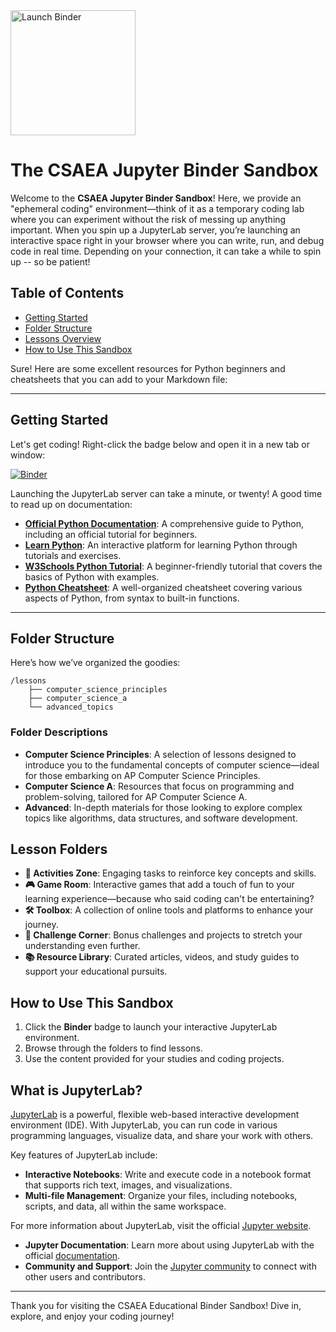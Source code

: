 
<a href="https://mybinder.org/v2/gh/csaea/my-first-binder/HEAD" target="_blank">
    <img src="https://mybinder.org/badge_logo.svg" alt="Launch Binder" style="width: 200px; height: auto;">
</a>

# The CSAEA Jupyter Binder Sandbox

Welcome to the **CSAEA Jupyter Binder Sandbox**! Here, we provide an "ephemeral coding" environment—think of it as a temporary coding lab where you can experiment without the risk of messing up anything important. When you spin up a JupyterLab server, you’re launching an interactive space right in your browser where you can write, run, and debug code in real time. Depending on your connection, it can take a while to spin up -- so be patient!  

## Table of Contents

- [Getting Started](#getting-started)
- [Folder Structure](#folder-structure)
- [Lessons Overview](#lessons-overview)
- [How to Use This Sandbox](#how-to-use-this-sandbox)

Sure! Here are some excellent resources for Python beginners and cheatsheets that you can add to your Markdown file:

---

## Getting Started

Let's get coding! Right-click the badge below and open it in a new tab or window:

[![Binder](https://mybinder.org/badge_logo.svg)](https://mybinder.org/v2/gh/csaea/my-first-binder/HEAD)

Launching the JupyterLab server can take a minute, or twenty! A good time to read up on documentation:

- **[Official Python Documentation](https://docs.python.org/3/tutorial/index.html)**: A comprehensive guide to Python, including an official tutorial for beginners.
- **[Learn Python](https://www.learnpython.org/)**: An interactive platform for learning Python through tutorials and exercises.
- **[W3Schools Python Tutorial](https://www.w3schools.com/python/)**: A beginner-friendly tutorial that covers the basics of Python with examples.
- **[Python Cheatsheet](https://www.pythoncheatsheet.org/)**: A well-organized cheatsheet covering various aspects of Python, from syntax to built-in functions.

---

## Folder Structure

Here’s how we’ve organized the goodies:

```
/lessons
    ├── computer_science_principles
    ├── computer_science_a
    └── advanced_topics
```

### Folder Descriptions

- **Computer Science Principles**: A selection of lessons designed to introduce you to the fundamental concepts of computer science—ideal for those embarking on AP Computer Science Principles.
- **Computer Science A**: Resources that focus on programming and problem-solving, tailored for AP Computer Science A.
- **Advanced**: In-depth materials for those looking to explore complex topics like algorithms, data structures, and software development.

## Lesson Folders

- **🎯 Activities Zone**: Engaging tasks to reinforce key concepts and skills.
- **🎮 Game Room**: Interactive games that add a touch of fun to your learning experience—because who said coding can't be entertaining?
- **🛠️ Toolbox**: A collection of online tools and platforms to enhance your journey.
- **📝 Challenge Corner**: Bonus challenges and projects to stretch your understanding even further.
- **📚 Resource Library**: Curated articles, videos, and study guides to support your educational pursuits.

## How to Use This Sandbox

1. Click the **Binder** badge to launch your interactive JupyterLab environment.
2. Browse through the folders to find lessons.
3. Use the content provided for your studies and coding projects.

## What is JupyterLab?

[JupyterLab](https://jupyter.org/) is a powerful, flexible web-based interactive development environment (IDE). With JupyterLab, you can run code in various programming languages, visualize data, and share your work with others.

Key features of JupyterLab include:

- **Interactive Notebooks**: Write and execute code in a notebook format that supports rich text, images, and visualizations.
- **Multi-file Management**: Organize your files, including notebooks, scripts, and data, all within the same workspace.

For more information about JupyterLab, visit the official [Jupyter website](https://jupyter.org/).
- **Jupyter Documentation**: Learn more about using JupyterLab with the official [documentation](https://jupyterlab.readthedocs.io/en/stable/).
- **Community and Support**: Join the [Jupyter community](https://jupyter.org/community) to connect with other users and contributors.

---

Thank you for visiting the CSAEA Educational Binder Sandbox! Dive in, explore, and enjoy your coding journey!
